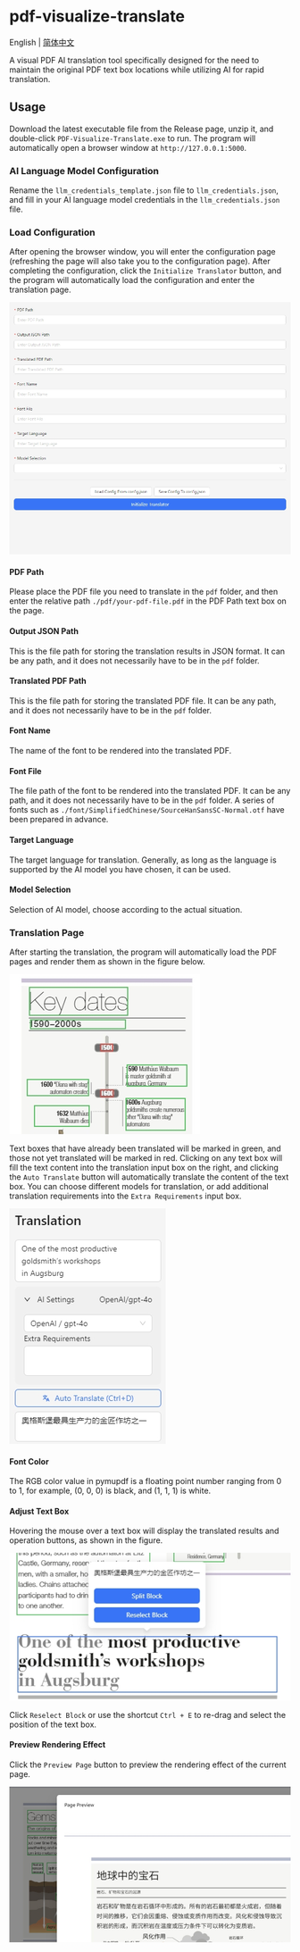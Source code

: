 # pdf-visualize-translate

English | [简体中文](README_zh-CN.md)

A visual PDF AI translation tool specifically designed for the need to maintain the original PDF text box locations while utilizing AI for rapid translation.

## Usage

Download the latest executable file from the Release page, unzip it, and double-click `PDF-Visualize-Translate.exe` to run. The program will automatically open a browser window at `http://127.0.0.1:5000`.

### AI Language Model Configuration
Rename the `llm_credentials_template.json` file to `llm_credentials.json`, and fill in your AI language model credentials in the `llm_credentials.json` file.

### Load Configuration
After opening the browser window, you will enter the configuration page (refreshing the page will also take you to the configuration page). After completing the configuration, click the `Initialize Translator` button, and the program will automatically load the configuration and enter the translation page.

![config](./resource/images/config.jpg)

#### PDF Path
Please place the PDF file you need to translate in the `pdf` folder, and then enter the relative path `./pdf/your-pdf-file.pdf` in the PDF Path text box on the page.

#### Output JSON Path
This is the file path for storing the translation results in JSON format. It can be any path, and it does not necessarily have to be in the `pdf` folder.

#### Translated PDF Path
This is the file path for storing the translated PDF file. It can be any path, and it does not necessarily have to be in the `pdf` folder.

#### Font Name
The name of the font to be rendered into the translated PDF.

#### Font File
The file path of the font to be rendered into the translated PDF. It can be any path, and it does not necessarily have to be in the `pdf` folder. A series of fonts such as `./font/SimplifiedChinese/SourceHanSansSC-Normal.otf` have been prepared in advance.

#### Target Language
The target language for translation. Generally, as long as the language is supported by the AI model you have chosen, it can be used.

#### Model Selection
Selection of AI model, choose according to the actual situation.

### Translation Page

After starting the translation, the program will automatically load the PDF pages and render them as shown in the figure below.

![blocks](./resource/images/blocks.jpg)

Text boxes that have already been translated will be marked in green, and those not yet translated will be marked in red. Clicking on any text box will fill the text content into the translation input box on the right, and clicking the `Auto Translate` button will automatically translate the content of the text box. You can choose different models for translation, or add additional translation requirements into the `Extra Requirements` input box.

![translate-settings](./resource/images/translate-settings.jpg)

#### Font Color
The RGB color value in pymupdf is a floating point number ranging from 0 to 1, for example, (0, 0, 0) is black, and (1, 1, 1) is white.

#### Adjust Text Box
Hovering the mouse over a text box will display the translated results and operation buttons, as shown in the figure.

![block-actions](./resource/images/block-actions.jpg)

Click `Reselect Block` or use the shortcut `Ctrl + E` to re-drag and select the position of the text box.

#### Preview Rendering Effect
Click the `Preview Page` button to preview the rendering effect of the current page.

![translations](./resource/images/translations.jpg)